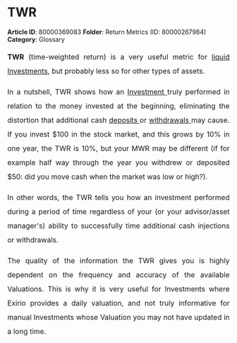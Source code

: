 # TWR

**Article ID**: 80000369083
**Folder**: Return Metrics (ID: 80000267984)
**Category**: Glossary

<p style="margin-left: 0in; font-size: 15px; font-family: margin-bottom: 8pt; line-height: 200%; text-align: justify;"><strong><span style="font-size: 16px; line-height: 200%;">TWR</span></strong><span style="font-size: 16px;"><span dir="ltr" style="line-height: 200%;"> (time-weighted return) is a very useful metric for <a href="https://support.exirio.com/en/support/solutions/articles/80000605394">liquid Investments</a>, but probably less so for other types of assets. </span></span></p><p style="margin-left: 0in; font-size: 15px; font-family: margin-bottom: 8pt; line-height: 200%; text-align: justify;"><span dir="ltr" style="font-size: 16px; line-height: 200%;">In a nutshell, TWR shows how an <a href="https://support.exirio.com/en/support/solutions/articles/80000253643">Investment </a>truly performed in relation to the money invested at the beginning, eliminating the distortion that additional cash <a href="https://support.exirio.com/en/support/solutions/articles/80000369033">deposits </a>or <a href="https://support.exirio.com/en/support/solutions/articles/80000369034">withdrawals </a>may cause. If you invest $100 in the stock market, and this grows by 10% in one year, the TWR is 10%, but your MWR may be different (if for example half way through the year you withdrew or deposited $50: did you move cash when the market was low or high?). </span></p><p style="margin-left: 0in; font-size: 15px; font-family: margin-bottom: 8pt; line-height: 200%; text-align: justify;"><span dir="ltr" style="font-size: 16px; line-height: 200%;">In other words, the TWR tells you how an investment performed during a period of time regardless of your (or your advisor/asset manager's) ability to successfully time additional cash injections or withdrawals.</span></p><p style="margin-left: 0in; font-size: 15px; font-family: margin-bottom: 8pt; line-height: 200%; text-align: justify;"><span dir="ltr" style="font-size: 16px; line-height: 200%;">The quality of the information the TWR gives you is highly dependent on the frequency and accuracy of the available Valuations. This is why it is very useful for Investments where Exirio provides a daily valuation, and not truly informative for manual Investments whose Valuation you may not have updated in a long time. </span></p>